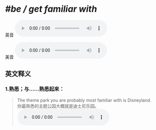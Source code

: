 # ***\#be / get familiar with*** 
英音
<audio src="./media/be_get familiar with1.aac" controls="controls"></audio>

美音
<audio src="./media/be_get familiar with2.aac" controls="controls"></audio>



  

英文释义
---
### 1.**熟悉；与……熟悉起来：**  

 > The theme park you are probably most familiar with is Disneyland.  
 > 你最熟悉的主题公园大概就是迪士尼乐园。    
<audio src="./media/familiar-3.aac" controls="controls"></audio>



